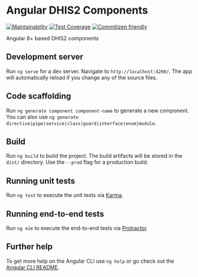 # Angular DHIS2 Components

[![Maintainability](https://api.codeclimate.com/v1/badges/0ec4e1fde9e946e52575/maintainability)](https://codeclimate.com/github/hisptz/ngx-dhis2-components/maintainability)
[![Test Coverage](https://api.codeclimate.com/v1/badges/0ec4e1fde9e946e52575/test_coverage)](https://codeclimate.com/github/hisptz/ngx-dhis2-components/test_coverage)
[![Commitizen friendly](https://img.shields.io/badge/commitizen-friendly-brightgreen.svg)](http://commitizen.github.io/cz-cli/)

Angular 8+ based DHIS2 components

## Development server

Run `ng serve` for a dev server. Navigate to `http://localhost:4200/`. The app will automatically reload if you change any of the source files.

## Code scaffolding

Run `ng generate component component-name` to generate a new component. You can also use `ng generate directive|pipe|service|class|guard|interface|enum|module`.

## Build

Run `ng build` to build the project. The build artifacts will be stored in the `dist/` directory. Use the `--prod` flag for a production build.

## Running unit tests

Run `ng test` to execute the unit tests via [Karma](https://karma-runner.github.io).

## Running end-to-end tests

Run `ng e2e` to execute the end-to-end tests via [Protractor](http://www.protractortest.org/).

## Further help

To get more help on the Angular CLI use `ng help` or go check out the [Angular CLI README](https://github.com/angular/angular-cli/blob/master/README.md).
